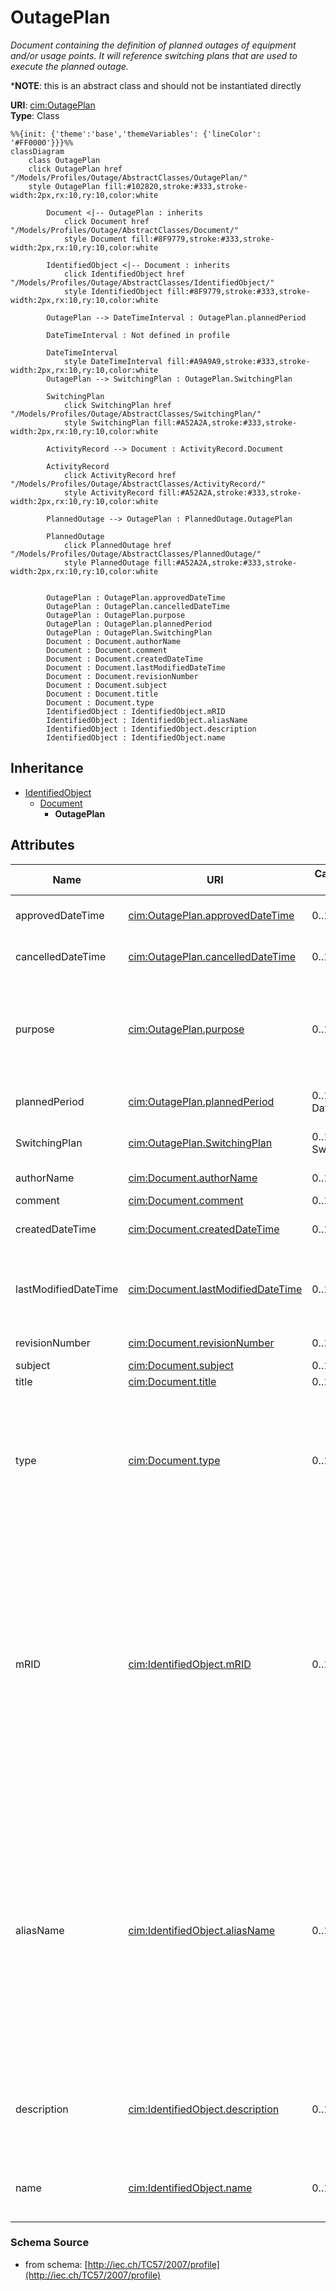 # OutagePlan

_Document containing the definition of planned outages of equipment and/or usage points. It will reference switching plans that are used to execute the planned outage._

*__NOTE__: this is an abstract class and should not be instantiated directly

**URI**: [cim:OutagePlan](http://iec.ch/TC57/CIM100#OutagePlan)<br />
**Type**: Class

```mermaid
%%{init: {'theme':'base','themeVariables': {'lineColor': '#FF0000'}}}%%
classDiagram
    class OutagePlan
    click OutagePlan href "/Models/Profiles/Outage/AbstractClasses/OutagePlan/"
    style OutagePlan fill:#102820,stroke:#333,stroke-width:2px,rx:10,ry:10,color:white
     
        Document <|-- OutagePlan : inherits
            click Document href "/Models/Profiles/Outage/AbstractClasses/Document/"
            style Document fill:#8F9779,stroke:#333,stroke-width:2px,rx:10,ry:10,color:white
     
        IdentifiedObject <|-- Document : inherits
            click IdentifiedObject href "/Models/Profiles/Outage/AbstractClasses/IdentifiedObject/"
            style IdentifiedObject fill:#8F9779,stroke:#333,stroke-width:2px,rx:10,ry:10,color:white

        OutagePlan --> DateTimeInterval : OutagePlan.plannedPeriod

        DateTimeInterval : Not defined in profile

        DateTimeInterval
            style DateTimeInterval fill:#A9A9A9,stroke:#333,stroke-width:2px,rx:10,ry:10,color:white
        OutagePlan --> SwitchingPlan : OutagePlan.SwitchingPlan

        SwitchingPlan
            click SwitchingPlan href "/Models/Profiles/Outage/AbstractClasses/SwitchingPlan/"
            style SwitchingPlan fill:#A52A2A,stroke:#333,stroke-width:2px,rx:10,ry:10,color:white

        ActivityRecord --> Document : ActivityRecord.Document

        ActivityRecord
            click ActivityRecord href "/Models/Profiles/Outage/AbstractClasses/ActivityRecord/"
            style ActivityRecord fill:#A52A2A,stroke:#333,stroke-width:2px,rx:10,ry:10,color:white

        PlannedOutage --> OutagePlan : PlannedOutage.OutagePlan

        PlannedOutage
            click PlannedOutage href "/Models/Profiles/Outage/AbstractClasses/PlannedOutage/"
            style PlannedOutage fill:#A52A2A,stroke:#333,stroke-width:2px,rx:10,ry:10,color:white


        OutagePlan : OutagePlan.approvedDateTime
        OutagePlan : OutagePlan.cancelledDateTime
        OutagePlan : OutagePlan.purpose
        OutagePlan : OutagePlan.plannedPeriod
        OutagePlan : OutagePlan.SwitchingPlan
        Document : Document.authorName
        Document : Document.comment
        Document : Document.createdDateTime
        Document : Document.lastModifiedDateTime
        Document : Document.revisionNumber
        Document : Document.subject
        Document : Document.title
        Document : Document.type
        IdentifiedObject : IdentifiedObject.mRID
        IdentifiedObject : IdentifiedObject.aliasName
        IdentifiedObject : IdentifiedObject.description
        IdentifiedObject : IdentifiedObject.name
```

## Inheritance
* [IdentifiedObject](/Models/Profiles/Outage/AbstractClasses/IdentifiedObject/)
    * [Document](/Models/Profiles/Outage/AbstractClasses/Document/)
        * **OutagePlan**

## Attributes
| Name | URI | Cardinality and Range | Description | Inheritance |
| ---  | --- | --- | --- | --- |
| approvedDateTime | [cim:OutagePlan.approvedDateTime](http://iec.ch/TC57/CIM100#OutagePlan.approvedDateTime) | 0..1 datetime | The date and time the outage plan was approved | direct |
| cancelledDateTime | [cim:OutagePlan.cancelledDateTime](http://iec.ch/TC57/CIM100#OutagePlan.cancelledDateTime) | 0..1 datetime | Date and Time the planned outage was canceled. | direct |
| purpose | [cim:OutagePlan.purpose](http://iec.ch/TC57/CIM100#OutagePlan.purpose) | 0..1 string | Purpose of  this outage plan, such as whether it is to replace equipment or perform maintenance or repairs or to reconfigure network topology. | direct |
| plannedPeriod | [cim:OutagePlan.plannedPeriod](http://iec.ch/TC57/CIM100#OutagePlan.plannedPeriod) | 0..1 DateTimeInterval | planned start and end time of the planned outage. | direct |
| SwitchingPlan | [cim:OutagePlan.SwitchingPlan](http://iec.ch/TC57/CIM100#OutagePlan.SwitchingPlan) | 0..1 SwitchingPlan | The swiching plan that is associated with the outage plan. | direct |
| authorName | [cim:Document.authorName](http://iec.ch/TC57/CIM100#Document.authorName) | 0..1 string | Name of the author of this document. | Document |
| comment | [cim:Document.comment](http://iec.ch/TC57/CIM100#Document.comment) | 0..1 string | Free text comment. | Document |
| createdDateTime | [cim:Document.createdDateTime](http://iec.ch/TC57/CIM100#Document.createdDateTime) | 0..1 datetime | Date and time that this document was created. | Document |
| lastModifiedDateTime | [cim:Document.lastModifiedDateTime](http://iec.ch/TC57/CIM100#Document.lastModifiedDateTime) | 0..1 datetime | Date and time this document was last modified. Documents may potentially be modified many times during their lifetime. | Document |
| revisionNumber | [cim:Document.revisionNumber](http://iec.ch/TC57/CIM100#Document.revisionNumber) | 0..1 string | Revision number for this document. | Document |
| subject | [cim:Document.subject](http://iec.ch/TC57/CIM100#Document.subject) | 0..1 string | Document subject. | Document |
| title | [cim:Document.title](http://iec.ch/TC57/CIM100#Document.title) | 0..1 string | Document title. | Document |
| type | [cim:Document.type](http://iec.ch/TC57/CIM100#Document.type) | 0..1 string | Utility-specific classification of this document, according to its corporate standards, practices, and existing IT systems (e.g., for management of assets, maintenance, work, outage, customers, etc.). | Document |
| mRID | [cim:IdentifiedObject.mRID](http://iec.ch/TC57/CIM100#IdentifiedObject.mRID) | 0..1 string | Master resource identifier issued by a model authority. The mRID is unique within an exchange context. Global uniqueness is easily achieved by using a UUID, as specified in RFC 4122, for the mRID. The use of UUID is strongly recommended.For CIMXML data files in RDF syntax conforming to IEC 61970-552, the mRID is mapped to rdf:ID or rdf:about attributes that identify CIM object elements. | IdentifiedObject |
| aliasName | [cim:IdentifiedObject.aliasName](http://iec.ch/TC57/CIM100#IdentifiedObject.aliasName) | 0..1 string | The aliasName is free text human readable name of the object alternative to IdentifiedObject.name. It may be non unique and may not correlate to a naming hierarchy.The attribute aliasName is retained because of backwards compatibility between CIM relases. It is however recommended to replace aliasName with the Name class as aliasName is planned for retirement at a future time. | IdentifiedObject |
| description | [cim:IdentifiedObject.description](http://iec.ch/TC57/CIM100#IdentifiedObject.description) | 0..1 string | The description is a free human readable text describing or naming the object. It may be non unique and may not correlate to a naming hierarchy. | IdentifiedObject |
| name | [cim:IdentifiedObject.name](http://iec.ch/TC57/CIM100#IdentifiedObject.name) | 0..1 string | The name is any free human readable and possibly non unique text naming the object. | IdentifiedObject |

### Schema Source
* from schema: [http://iec.ch/TC57/2007/profile](http://iec.ch/TC57/2007/profile)
